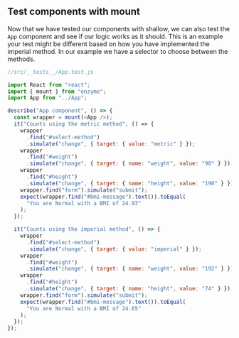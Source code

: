 ## Test components with mount

Now that we have tested our components with shallow, we can also test the `App` component and see if our logic works as it should. This is an example your test might be different based on how you have implemented the imperial method. In our example we have a selector to choose between the methods.

```js
//src/__tests__/App.test.js

import React from "react";
import { mount } from "enzyme";
import App from "../App";

describe("App component", () => {
  const wrapper = mount(<App />);
  it("Counts using the metric method", () => {
    wrapper
      .find("#select-method")
      .simulate("change", { target: { value: "metric" } });
    wrapper
      .find("#weight")
      .simulate("change", { target: { name: "weight", value: "90" } });
    wrapper
      .find("#height")
      .simulate("change", { target: { name: "height", value: "190" } });
    wrapper.find("form").simulate("submit");
    expect(wrapper.find("#bmi-message").text()).toEqual(
      "You are Normal with a BMI of 24.93"
    );
  });

  it("Counts using the imperial method", () => {
    wrapper
      .find("#select-method")
      .simulate("change", { target: { value: "imperial" } });
    wrapper
      .find("#weight")
      .simulate("change", { target: { name: "weight", value: "192" } });
    wrapper
      .find("#height")
      .simulate("change", { target: { name: "height", value: "74" } });
    wrapper.find("form").simulate("submit");
    expect(wrapper.find("#bmi-message").text()).toEqual(
      "You are Normal with a BMI of 24.65"
    );
  });
});
```
